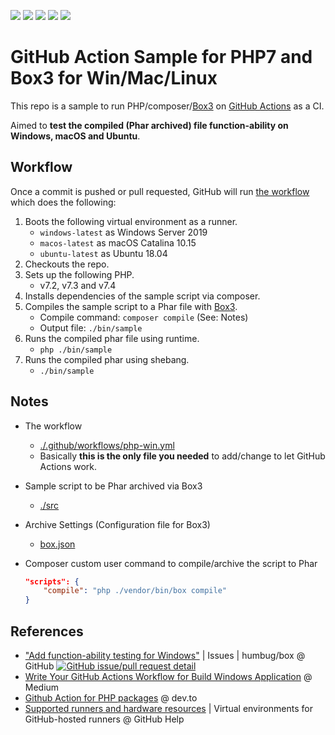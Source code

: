 [![](https://img.shields.io/badge/PHP-%5E7.2-blue)](https://github.com/KEINOS/Practice_GitHub_Action-PHP_BOX3/blob/master/composer.json#L6 "Supported version")
[![](https://img.shields.io/github/workflow/status/KEINOS/Practice_GitHub_Action-PHP_BOX3/PHP%20over%20Windows)](https://github.com/KEINOS/Practice_GitHub_Action-PHP_BOX3/actions "View workflow status on GitHub")
[![](https://github.com/KEINOS/Practice_GitHub_Action-PHP_BOX3/workflows/Test%20on%20Win/badge.svg)](https://github.com/KEINOS/Practice_GitHub_Action-PHP_BOX3/actions?query=workflow%3A%22Test%20on%20Win%22 "View workflow status on GitHub")
[![](https://github.com/KEINOS/Practice_GitHub_Action-PHP_BOX3/workflows/Test%20on%20Mac/badge.svg)](https://github.com/KEINOS/Practice_GitHub_Action-PHP_BOX3/actions?query=workflow%3A%22Test%20on%20Mac%22 "View workflow status on GitHub")
[![](https://github.com/KEINOS/Practice_GitHub_Action-PHP_BOX3/workflows/Test%20on%20Linux/badge.svg)](https://github.com/KEINOS/Practice_GitHub_Action-PHP_BOX3/actions?query=workflow%3A%22Test%20on%20Linux%22 "View workflow status on GitHub")

# GitHub Action Sample for PHP7 and Box3 for Win/Mac/Linux

This repo is a sample to run PHP/composer/[Box3](https://github.com/humbug/box) on [GitHub Actions](https://help.github.com/en/actions/getting-started-with-github-actions/about-github-actions) as a CI.

Aimed to **test the compiled (Phar archived) file function-ability on Windows, macOS and Ubuntu**.

## Workflow

Once a commit is pushed or pull requested, GitHub will run [the workflow](https://github.com/KEINOS/Practice_GitHub_Action-PHP_BOX3/blob/master/.github/workflows/php-win.yml) which does the following:

1. Boots the following virtual environment as a runner.
    - `windows-latest` as Windows Server 2019
    - `macos-latest` as macOS Catalina 10.15
    - `ubuntu-latest` as Ubuntu 18.04
2. Checkouts the repo.
3. Sets up the following PHP.
    - v7.2, v7.3 and v7.4
4. Installs dependencies of the sample script via composer.
5. Compiles the sample script to a Phar file with [Box3](https://github.com/humbug/box).
    - Compile command: `composer compile` (See: Notes)
    - Output file: `./bin/sample`
6. Runs the compiled phar file using runtime.
    - `php ./bin/sample`
7. Runs the compiled phar using shebang.
    - `./bin/sample`

## Notes

- The workflow
  - [./.github/workflows/php-win.yml](https://github.com/KEINOS/Practice_GitHub_Action-PHP_BOX3/blob/master/.github/workflows/php-win.yml)
  - Basically **this is the only file you needed** to add/change to let GitHub Actions work.
- Sample script to be Phar archived via Box3
  - [./src](https://github.com/KEINOS/Practice_GitHub_Action-PHP_BOX3/blob/master/src)
- Archive Settings (Configuration file for Box3)
  - [box.json](https://github.com/KEINOS/Practice_GitHub_Action-PHP_BOX3/blob/master/box.json)
- Composer custom user command to compile/archive the script to Phar

    ```json
    "scripts": {
        "compile": "php ./vendor/bin/box compile"
    }
    ```

## References

- ["Add function-ability testing for Windows"](https://github.com/humbug/box/issues/459) | Issues | humbug/box @ GitHub [![GitHub issue/pull request detail](https://img.shields.io/github/issues/detail/state/humbug/box/459)](https://github.com/humbug/box/issues/459 "Status badge of Issue 459")
- [Write Your GitHub Actions Workflow for Build Windows Application](https://medium.com/rkttu/write-your-github-actions-workflow-for-build-windows-application-94e5a989f477) @ Medium
- [Github Action for PHP packages](https://dev.to/shivammathur/github-action-for-php-packages-2pii) @ dev.to
- [Supported runners and hardware resources](https://help.github.com/en/actions/reference/virtual-environments-for-github-hosted-runners#supported-runners-and-hardware-resources) | Virtual environments for GitHub-hosted runners @ GitHub Help
